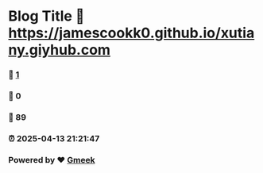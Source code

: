 # Blog Title :link: https://jamescookk0.github.io/xutiany.giyhub.com 
### :page_facing_up: [1](https://jamescookk0.github.io/xutiany.giyhub.com/tag.html) 
### :speech_balloon: 0 
### :hibiscus: 89 
### :alarm_clock: 2025-04-13 21:21:47 
### Powered by :heart: [Gmeek](https://github.com/Meekdai/Gmeek)
